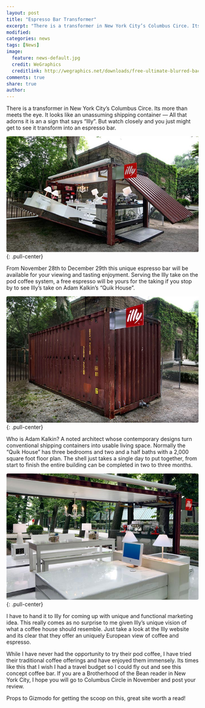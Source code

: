```yaml
---
layout: post
title: "Espresso Bar Transformer"
excerpt: "There is a transformer in New York City’s Columbus Circe. Its more than meets the eye."
modified: 
categories: news
tags: [News]
image:
  feature: news-default.jpg
  credit: WeGraphics
  creditlink: http://wegraphics.net/downloads/free-ultimate-blurred-background-pack/
comments: true
share: true
author: 
---
```

There is a transformer in New York City’s Columbus Circe. Its more than meets the eye. It looks like an unassuming shipping container — All that adorns it is an a sign that says “Illy”. But watch closely and you just might get to see it transform into an espresso bar.

![Illy Transformer 1](/images/illy1.jpg){: .pull-center}

From November 28th to December 29th this unique espresso bar will be available for your viewing and tasting enjoyment. Serving the Illy take on the pod coffee system, a free espresso will be yours for the taking if you stop by to see Illy’s take on Adam Kalkin’s “Quik House”.

![Illy Transformer 2](/images/illy2.jpg){: .pull-center}

Who is Adam Kalkin? A noted architect whose contemporary designs turn conventional shipping containers into usable living space.  Normally the “Quik House” has three bedrooms and two and a half baths with a 2,000 square foot floor plan.  The shell just takes a single day to put together, from start to finish the entire building can be completed in two to three months.

![Illy Transformer 3](/images/illy3.jpg){: .pull-center}

I have to hand it to Illy for coming up with unique and functional marketing idea.  This really comes as no surprise to me given Illy’s unique vision of what a coffee house should resemble.  Just take a look at the Illy website and its clear that they offer an uniquely European view of coffee and espresso.

While I have never had the opportunity to try their pod coffee, I have tried their traditional coffee offerings and have enjoyed them immensely.  Its times like this that I wish I had a travel budget so I could fly out and see this concept coffee bar.  If you are a Brotherhood of the Bean reader in New York City, I hope you will go to Columbus Circle in November and post your review.

Props to Gizmodo for getting the scoop on this, great site worth a read!
